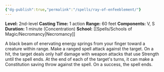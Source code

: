 ```yaml
---
{"dg-publish":true,"permalink":"/spells/ray-of-enfeeblement/"}
---
```


**Level:** 2nd-level
**Casting Time:** 1 action
**Range:** 60 feet
**Components:** V, S
**Duration:** 1 minute (Concentration)
**School:** [[Spells/Schools of Magic/Necromancy\|Necromancy]]

A black beam of enervating energy springs from your finger toward a creature within range. Make a ranged spell attack against the target. On a hit, the target deals only half damage with weapon attacks that use Strength until the spell ends.
At the end of each of the target's turns, it can make a Constitution saving throw against the spell. On a success, the spell ends.